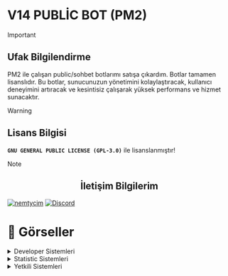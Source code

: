 # V14 PUBLİC BOT (PM2)

 > [!IMPORTANT]
> ## Ufak Bilgilendirme
> PM2 ile çalışan public/sohbet botlarımı satışa çıkardım. Botlar tamamen lisanslıdır. Bu botlar, sunucunuzun yönetimini kolaylaştıracak, kullanıcı deneyimini artıracak ve kesintisiz çalışarak yüksek performans ve hizmet sunacaktır.

> [!WARNING]
> ## Lisans Bilgisi
> **` GNU GENERAL PUBLIC LICENSE (GPL-3.0) `** ile lisanslanmıştır!

> [!NOTE]  
> ## <center>İletişim Bilgilerim</center>
> [![nemtycim](https://img.shields.io/badge/Instagram-E4405F?style=for-the-badge&logo=instagram&logoColor=white)](https://www.instagram.com/nemtycim/)
> [![Discord](https://img.shields.io/badge/Discord-7289DA?style=for-the-badge&logo=discord&logoColor=white)](https://discord.com/users/952214954931544164) 



# 📸 Görseller

<details>
<summary>Developer Sistemleri</summary>
<table>
  <tr>
    <th>Sistem İsmi</th>
    <th>Sistem Resmi</th>
  </tr>
  <tr>
    <td>Kurulum Sistemi</td>
    <td><img src="https://cdn.discordapp.com/attachments/1163892206520770700/1255085427551899729/image.png?ex=667e7be4&is=667d2a64&hm=3dc5d782c92694e0373d88ac2d242e11ed6458b791faf59a69784205f7650300&" alt="kurulum" style="max-width: 100%;"></td>
  </tr>
  <tr>
    <td>Yapay Zeka Kayıt Sistemi (Kullanıcının Sunuculardaki Verilerini Çeker)</td>
    <td><img src="https://media.discordapp.net/attachments/1163892206520770700/1255085427787038730/image.png?ex=667e7be4&is=667d2a64&hm=eaa29615cbd5bf376f35fd74de7caa9e2105c70d609e7e9371b17352ca9d12e0&=&format=webp&quality=lossless&width=604&height=175" alt="ai" style="max-width: 100%;"></td>
  </tr>
   <tr>
    <td>Kısayol Yardım Sistemi</td>
    <td><img src="https://cdn.discordapp.com/attachments/1163892206520770700/1255085428005011498/image.png?ex=667e7be4&is=667d2a64&hm=69102acfe95a37d7b6dae1a76c8a01a339f5c5a3a91a84557b8a99e31dfe9eaa&" alt="ai" style="max-width: 100%;"></td>
  </tr>
  <tr>
    <td>Kullanıcı Panel Sistemi</td>
    <td><img src="https://cdn.discordapp.com/attachments/1163892206520770700/1255085428244090890/image.png?ex=667e7be4&is=667d2a64&hm=7e9eadbdfbcb1f2ad6f12f83cbc3f1a7598a5f6e3e3b609335fc6706443f9d06&" alt="ai" style="max-width: 100%;"></td>
  </tr>
  <tr>
    <td>Ceza Panel Sistemi</td>
    <td><img src="https://media.discordapp.net/attachments/1163892206520770700/1255085428491681812/image.png?ex=667e7be4&is=667d2a64&hm=c87503c475eb2c9d05404ce54b930d24044bcf6a938acdfc9fbbfe582d01659e&=&format=webp&quality=lossless&width=604&height=175" alt="ai" style="max-width: 100%;"></td>
  </tr>
  <tr>
    <td>Kısayol Bot Düzenleme Sistemi</td>
    <td><img src="https://cdn.discordapp.com/attachments/1163892206520770700/1255085428718178346/image.png?ex=667e7be4&is=667d2a64&hm=5fb2ad6ef6b72be87c25af0493a36e9701b80b823fb38506f6089beadacb80e4&" alt="ai" style="max-width: 100%;"></td>
  </tr>
 <tr>
    <td>Koruma Sistemi</td>
    <td><img src="https://media.discordapp.net/attachments/1163892206520770700/1255085428952797184/image.png?ex=667e7be4&is=667d2a64&hm=7d360b02e87b8cfd058b77eb4c26e2030458c47fa527c84e349bea525dde6927&=&format=webp&quality=lossless&width=612&height=167" alt="ai" style="max-width: 100%;"></td>
  </tr>
  <tr>
    <td>Liderlik Tablosu Sistemi</td>
    <td><img src="https://media.discordapp.net/attachments/1163892206520770700/1255085429187674132/image.png?ex=667e7be4&is=667d2a64&hm=c0bd2cbc574d8361b4434c5c867c205210b3adc8a21f0428d1547e12a90cab4e&=&format=webp&quality=lossless&width=814&height=235" alt="ai" style="max-width: 100%;"></td>
  </tr>
  <tr>
    <td>Güvenilir Sistemi 1</td>
    <td><img src="https://media.discordapp.net/attachments/1163892206520770700/1255085429418364980/image.png?ex=667e7be4&is=667d2a64&hm=d68b4402c9f5447c7ab829b90b6b580f453c31bb6939bb6febc76ab91a99d06f&=&format=webp&quality=lossless&width=442&height=67" alt="ai" style="max-width: 100%;"></td>
  </tr>
   <tr>
    <td>Güvenilir Sistemi 2</td>
    <td><img src="https://media.discordapp.net/attachments/1163892206520770700/1255085429632270398/image.png?ex=667e7be4&is=667d2a64&hm=303fe65303d7df097a1a385e735e3eb2e0e0f1213e4cfeb4b0e064a65427ff06&=&format=webp&quality=lossless&width=471&height=212" alt="ai" style="max-width: 100%;"></td>
  </tr>
    <tr>
    <td>Rol Alma Paneli</td>
    <td><img src="https://media.discordapp.net/attachments/1163892206520770700/1255085444736094268/image.png?ex=667e7be8&is=667d2a68&hm=f5b0359b0f5cb3d2c3d84e651e1e4ee1642ccb1e6eb42594d70ce53b97ef113d&=&format=webp&quality=lossless&width=848&height=276" alt="ai" style="max-width: 100%;"></td>
  </tr>
</table>
</details>

<details>
<summary>Statistic Sistemleri</summary>
<table>
  <tr>
    <th>Sistem İsmi</th>
    <th>Sistem Resmi</th>
  </tr>
  <tr>
    <td>Kullanıcı İstatistik Sistemi</td>
    <td><img src="https://media.discordapp.net/attachments/1163892206520770700/1255090532603138129/image.png?ex=667e80a5&is=667d2f25&hm=54d74dfcd1ba7ec72eb4c6994154bc8f0be6ab952d2b789e5688e83120f5328a&=&format=webp&quality=lossless&width=504&height=310" alt="kurulum" style="max-width: 100%;"></td>
  </tr>
 <tr>
    <td>Rol Stat Bilgi Sistemi</td>
    <td><img src="https://media.discordapp.net/attachments/1163892206520770700/1255090533219434611/image.png?ex=667e80a5&is=667d2f25&hm=d8eac809234b969feedffd09a54712f3f2bcf678174f23fe7e381a6421eaa895&=&format=webp&quality=lossless&width=782&height=142" alt="kurulum" style="max-width: 100%;"></td>
  </tr>
 <tr>
    <td>Yetkili Sistemi</td>
    <td><img src="![image](https://github.com/Nemtycim/v14-public-bot/assets/101521169/3dca6a1e-bf18-47c5-901f-0a039d375a16)
" alt="kurulum" style="max-width: 100%;"></td>
  </tr>
</table>
</details>

<details>
<summary>Yetkili Sistemleri</summary>
<table>
  <tr>
    <th>Sistem İsmi</th>
    <th>Sistem Resmi</th>
  </tr>
  <tr>
    <td> Snipe Sistemi 1</td>
    <td><img src="https://media.discordapp.net/attachments/1163892206520770700/1255099115981770834/image.png?ex=667e88a3&is=667d3723&hm=9c52223f317b691e92212eab5eeecfc420bbffce3a3dc8636afdd885638dae22&=&format=webp&quality=lossless&width=469&height=258" alt="kurulum" style="max-width: 100%;"></td>
  </tr>
 <tr>
    <td>Snipe Sistemi 2</td>
    <td><img src="https://media.discordapp.net/attachments/1163892206520770700/1255099116225302589/image.png?ex=667e88a3&is=667d3723&hm=96598fe71d14ab84e99d2c7086d91bb5f14c8dbd1b340aaf1e8c15bcdddd165d&=&format=webp&quality=lossless&width=468&height=166" alt="kurulum" style="max-width: 100%;"></td>
  </tr>
 <tr>
    <td>Sunucu İstatiği Sistemi</td>
    <td><img src="https://media.discordapp.net/attachments/1163892206520770700/1255099116464111666/image.png?ex=667e88a3&is=667d3723&hm=ace702c638c703a1ecd5d9137a7fbf0bb47d607f9adcdee189c92b9fa609bfba&=&format=webp&quality=lossless&width=575&height=137" alt="kurulum" style="max-width: 100%;"></td>
  </tr>
  <td>Kullanıcı Kanal Bilgisi</td>
    <td><img src="https://media.discordapp.net/attachments/1163892206520770700/1255099116669636658/image.png?ex=667e88a4&is=667d3724&hm=947bbfd631e4d356dd92aa0806317935f4a133001bf19f7eef8fd51ed731a896&=&format=webp&quality=lossless&width=468&height=164" alt="kurulum" style="max-width: 100%;"></td>
  </tr>
</table>
</details>
